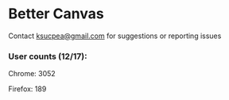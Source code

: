 <h1>Better Canvas</h1>

Contact ksucpea@gmail.com for suggestions or reporting issues

<h3>User counts (12/17):</h3>

Chrome: 3052

Firefox: 189
